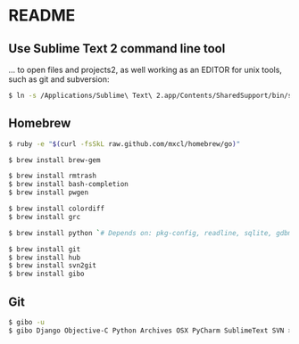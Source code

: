 # README

## Use Sublime Text 2 command line tool

... to open files and projects2, as well working as an EDITOR for unix tools,
such as git and subversion:

```bash
$ ln -s /Applications/Sublime\ Text\ 2.app/Contents/SharedSupport/bin/subl /usr/local/bin/sublime
```

## Homebrew

```bash
$ ruby -e "$(curl -fsSkL raw.github.com/mxcl/homebrew/go)"

$ brew install brew-gem

$ brew install rmtrash
$ brew install bash-completion
$ brew install pwgen

$ brew install colordiff
$ brew install grc

$ brew install python `# Depends on: pkg-config, readline, sqlite, gdbm`

$ brew install git
$ brew install hub
$ brew install svn2git
$ brew install gibo
```

## Git

```bash
$ gibo -u
$ gibo Django Objective-C Python Archives OSX PyCharm SublimeText SVN >> .gitignore_global
```
